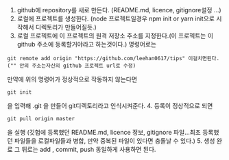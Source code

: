 1. github에 repository를 새로 만든다. (README.md, licence, gitignore설정 ...)
2. 로컬에 프로젝트를 생성한다. (node 프로젝트일경우 npm init or yarn init으로 시작해서 디렉토리가 만들어질듯.)
3. 로컬 프로젝트에 이 프로젝트의 원격 저장소 주소를 지정한다.(이 프로젝트는 이 github 주소에 등록할거야라고 하는것이다.)
명령어로는 
```
git remote add origin "https://github.com/leehan0617/tips" 이걸치면된다. ("" 안의 주소는자신의 github 프로젝트 url로 수정)
```
만약에 위의 명령어가 정상적으로 작동하지 않는다면
```
git init
```
을 입력해  .git 을 만들어 git디렉토리라고 인식시켜준다.
4. 등록이 정상적으로 되면 
```
git pull origin master
```
을 실행 (깃헙에 등록했던 README.md, licence 정보, gitignore 파일...최초 등록했던 파일들을 로컬파일들과 병합, 만약 중복된 파일이 있다면 충돌날 수 있다.)
5. 생성 완료 그 뒤로는 add , commit, push 동일하게 사용하면 된다. 
